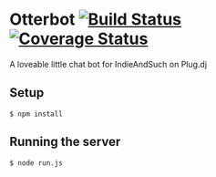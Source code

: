 # Otterbot [![Build Status](https://travis-ci.org/joshlasdin/otterbot.svg?branch=master)](https://travis-ci.org/joshlasdin/otterbot) [![Coverage Status](https://coveralls.io/repos/joshlasdin/otterbot/badge.svg)](https://coveralls.io/r/joshlasdin/otterbot)

A loveable little chat bot for IndieAndSuch on Plug.dj

## Setup

    $ npm install

## Running the server

    $ node run.js
